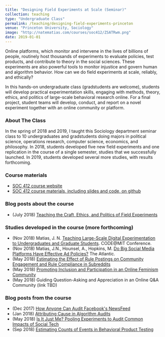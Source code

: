 ```yaml
---
title: "Designing Field Experiments at Scale (Seminar)"
collection: teaching
type: "Undergraduate Class"
permalink: /teaching/designing-field-experiments-princeton
venue: "Princeton University, Sociology"
image: "http://natematias.com/courses/soc412/ZSATRwm.png"
date: 2019-01-01
---
```


Online platforms, which monitor and intervene in the lives of billions of people, routinely host thousands of experiments to evaluate policies, test products, and contribute to theory in the social sciences. These experiments are also powerful tools to monitor injustice and govern human and algorithm behavior. How can we do field experiments at scale, reliably, and ethically?

In this hands-on undergraduate class (gradstudents are welcome), students will develop practical experimentation skills, engaging with methods, theory, ethics, and politics of large-scale behavioral research online. For a final project, student teams will develop, conduct, and report on a novel experiment together with an online community or platform.

### About The Class
In the spring of 2018 and 2019, I taught this Sociology department seminar class to 10 undergraduates and gradstudents doing majors in political science, operations research, computer science, economics, and philosophy. In 2018, students developed five new field experiments and one replication in the course of a single semester, studies that we successfully launched. In 2019, students developed several more studies, with results forthcoming.

### Course materials
* [SOC 412 course website](https://natematias.com/courses/soc412/)
* [SOC 412 course materials, including slides and code, on github](https://github.com/natematias/SOC412)

### Blog posts about the course
* (July 2018) [Teaching the Craft, Ethics, and Politics of Field Experiments](https://freedom-to-tinker.com/2018/07/03/teaching-the-craft-ethics-and-politics-of-field-experiments/)

### Studies developed in the course (more forthcoming)
* (Nov 2018) Matias, J. N. [Teaching Large-Scale Digital Experimentation to Undergraduates and Graduate Students](https://osf.io/8d2yf/). CODE@MIT Conference.
* (Nov 2018) Matias, J.N., Hounsel, A., Hopkins, M. [Do Big Social Media Platforms Have Effective Ad Policies?](https://www.theatlantic.com/technology/archive/2018/11/do-big-social-media-platforms-have-effective-ad-policies/574609/) The Atlantic.
* (May 2018) [Estimating the Effect of Rule Postings on Community Engagement and Rule Compliance in Subreddits](https://osf.io/z4ud9/)
* (May 2018) [Promoting Inclusion and Participation in an Online Feminism Community](https://osf.io/b42q6/)
* (May 2018) Guiding Question-Asking and Appreciation in an Online Q&amp;A Community (link TBD)

### Blog posts from the course
* (Dec 2017) [How Anyone Can Audit Facebook's NewsFeed](https://medium.com/@natematias/how-anyone-can-audit-facebooks-newsfeed-b879c3e29015)
* (Jan 2018) [Attributing Cause in Algorithm Audits](https://medium.com/@natematias/attributing-cause-in-algorithm-audits-5fd744443eb2)
* (May 2018) [Is It Just Me? Pooling Experiments to Audit Common Impacts of Social Tech](https://medium.com/@natematias/is-it-just-me-pooling-experiments-to-audit-common-impacts-of-social-tech-ca9fdb78516)
* (Sep 2018) [Estimating Counts of Events in Behavioral Product Testing](https://medium.com/@natematias/estimating-counts-of-events-in-behavioral-product-testing-e3b68f6143e2)
